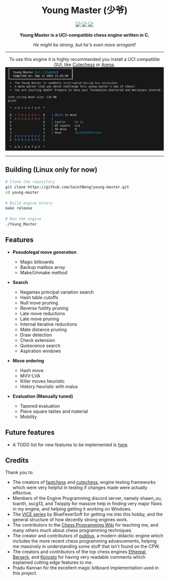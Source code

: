 <h1 align="center">Young Master (少爷)</h1>

<p align="center">
  <img src="https://img.shields.io/badge/License-MIT-238636.svg?style=for-the-badge">
  <img src="https://img.shields.io/github/v/tag/SaintNong/young-master?style=for-the-badge&label=Latest Release">
  <img src="https://img.shields.io/github/commits-since/SaintNong/young-master/latest?style=for-the-badge">
</p>


<p align="center">
  <strong>Young Master is a UCI-compatible chess engine written in C.</strong>
</p>
<p align="center">
  <em>He might be strong, but he's even more arrogant!</em>
</p>

---

<p align="center">
    To use this engine it is highly recommended you install a UCI compatible GUI, like <a href="https://github.com/cutechess/cutechess">Cutechess</a> or <a href="http://www.playwitharena.de/">Arena</a>.
    <img src="images/Preview.png">
</p>

---

## Building (Linux only for now)

```bash
# Clone the repository
git clone https://github.com/SaintNong/young-master.git
cd young-master

# Build engine binary
make release

# Run the engine
./Young_Master
```

## Features

- **Pseudolegal move generation**
  - Magic bitboards
  - Backup mailbox array
  - Make/Unmake method

- **Search**
  - Negamax principal variation search
  - Hash table cutoffs
  - Null move pruning
  - Reverse futility pruning
  - Late move reductions
  - Late move pruning
  - Internal iterative reductions
  - Mate distance pruning
  - Draw detection
  - Check extension
  - Quiescence search
  - Aspiration windows

- **Move ordering**
  - Hash move
  - MVV-LVA
  - Killer moves heuristic
  - History heuristic with malus

- **Evaluation (Manually tuned)**
  - Tapered evaluation
  - Piece square tables and material
  - Mobility

## Future features
- A TODO list for new features to be implemented is [here](TODO.md).


## Credits
Thank you to:
- The creators of [fastchess](https://github.com/Disservin/fastchess) and [cutechess](https://github.com/cutechess/cutechess), engine testing frameworks which were very helpful in testing if changes made were actually effective.
- Members of the Engine Programming discord server, namely shawn_xu, toanth, sscg13, and Twipply for massive help in finding very major flaws in my engine, and helping getting it working on Windows.
- The [VICE series](https://github.com/bluefeversoft/vice) by BlueFeverSoft for getting me into this hobby, and the general structure of how decently strong engines work.
- The contributors to the [Chess Programming Wiki](https://www.chessprogramming.org/Main_Page) for teaching me, and many others much about chess programming techniques 
- The creator and contributors of [publius](https://github.com/nescitus/publius), a modern didactic engine which includes the more recent chess programming advancements, helping me massively in understanding some stuff that isn't found on the CPW.
- The creators and contributors of the top chess engines [Ethereal](https://github.com/AndyGrant/Ethereal/), [Berserk](https://github.com/jhonnold/berserk/), and [Koivisto](https://github.com/Luecx/Koivisto/) for having very readable comments which explained cutting edge features to me.
- Pradu Kannan for the excellent magic bitboard implementation used in this project.